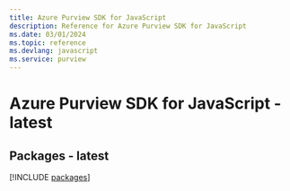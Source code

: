 ```yaml
---
title: Azure Purview SDK for JavaScript
description: Reference for Azure Purview SDK for JavaScript
ms.date: 03/01/2024
ms.topic: reference
ms.devlang: javascript
ms.service: purview
---
```

# Azure Purview SDK for JavaScript - latest
## Packages - latest
[!INCLUDE [packages](purview-index.md)]